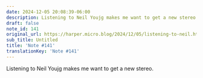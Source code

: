 ```yaml
---
date: 2024-12-05 20:08:39-06:00
description: Listening to Neil Youjg makes me want to get a new stereo.
draft: false
note_id: 141
original_url: https://harper.micro.blog/2024/12/05/listening-to-neil.html
sub_title: Untitled
title: 'Note #141'
translationKey: 'Note #141'
---
```


Listening to Neil Youjg makes me want to get a new stereo.